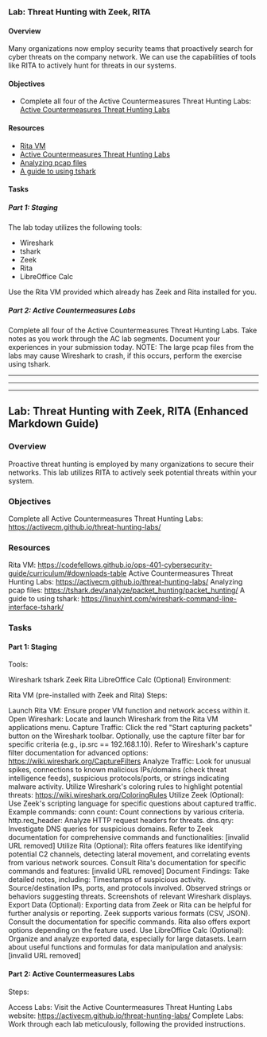 ### Lab: Threat Hunting with Zeek, RITA

#### Overview

Many organizations now employ security teams that proactively search for cyber threats on the company network. We can use the capabilities of tools like RITA to actively hunt for threats in our systems.

#### Objectives

- Complete all four of the Active Countermeasures Threat Hunting Labs: [Active Countermeasures Threat Hunting Labs](https://activecm.github.io/threat-hunting-labs/)

#### Resources

- [Rita VM](https://codefellows.github.io/ops-401-cybersecurity-guide/curriculum/#downloads-table)
- [Active Countermeasures Threat Hunting Labs](https://activecm.github.io/threat-hunting-labs/)
- [Analyzing pcap files](https://tshark.dev/analyze/packet_hunting/packet_hunting/)
- [A guide to using tshark](https://linuxhint.com/wireshark-command-line-interface-tshark/)

#### Tasks

##### Part 1: Staging

The lab today utilizes the following tools:

- Wireshark
- tshark
- Zeek
- Rita
- LibreOffice Calc

Use the Rita VM provided which already has Zeek and Rita installed for you.

##### Part 2: Active Countermeasures Labs

Complete all four of the Active Countermeasures Threat Hunting Labs.
Take notes as you work through the AC lab segments. Document your experiences in your submission today.
NOTE: The large pcap files from the labs may cause Wireshark to crash, if this occurs, perform the exercise using tshark.

***

***

***

## Lab: Threat Hunting with Zeek, RITA (Enhanced Markdown Guide)

### Overview

Proactive threat hunting is employed by many organizations to secure their networks. This lab utilizes RITA to actively seek potential threats within your system.

### Objectives

Complete all Active Countermeasures Threat Hunting Labs: https://activecm.github.io/threat-hunting-labs/
### Resources

Rita VM: https://codefellows.github.io/ops-401-cybersecurity-guide/curriculum/#downloads-table
Active Countermeasures Threat Hunting Labs: https://activecm.github.io/threat-hunting-labs/
Analyzing pcap files: https://tshark.dev/analyze/packet_hunting/packet_hunting/
A guide to using tshark: https://linuxhint.com/wireshark-command-line-interface-tshark/
### Tasks

#### Part 1: Staging

Tools:

Wireshark
tshark
Zeek
Rita
LibreOffice Calc (Optional)
Environment:

Rita VM (pre-installed with Zeek and Rita)
Steps:

Launch Rita VM: Ensure proper VM function and network access within it.
Open Wireshark: Locate and launch Wireshark from the Rita VM applications menu.
Capture Traffic:
Click the red "Start capturing packets" button on the Wireshark toolbar.
Optionally, use the capture filter bar for specific criteria (e.g., ip.src == 192.168.1.10). Refer to Wireshark's capture filter documentation for advanced options: https://wiki.wireshark.org/CaptureFilters
Analyze Traffic:
Look for unusual spikes, connections to known malicious IPs/domains (check threat intelligence feeds), suspicious protocols/ports, or strings indicating malware activity.
Utilize Wireshark's coloring rules to highlight potential threats: https://wiki.wireshark.org/ColoringRules
Utilize Zeek (Optional):
Use Zeek's scripting language for specific questions about captured traffic.
Example commands:
conn count: Count connections by various criteria.
http.req_header: Analyze HTTP request headers for threats.
dns.qry: Investigate DNS queries for suspicious domains.
Refer to Zeek documentation for comprehensive commands and functionalities: [invalid URL removed]
Utilize Rita (Optional):
Rita offers features like identifying potential C2 channels, detecting lateral movement, and correlating events from various network sources.
Consult Rita's documentation for specific commands and features: [invalid URL removed]
Document Findings:
Take detailed notes, including:
Timestamps of suspicious activity.
Source/destination IPs, ports, and protocols involved.
Observed strings or behaviors suggesting threats.
Screenshots of relevant Wireshark displays.
Export Data (Optional):
Exporting data from Zeek or Rita can be helpful for further analysis or reporting.
Zeek supports various formats (CSV, JSON). Consult the documentation for specific commands. Rita also offers export options depending on the feature used.
Use LibreOffice Calc (Optional):
Organize and analyze exported data, especially for large datasets.
Learn about useful functions and formulas for data manipulation and analysis: [invalid URL removed]
#### Part 2: Active Countermeasures Labs

Steps:

Access Labs: Visit the Active Countermeasures Threat Hunting Labs website: https://activecm.github.io/threat-hunting-labs/
Complete Labs:
Work through each lab meticulously, following the provided instructions.
